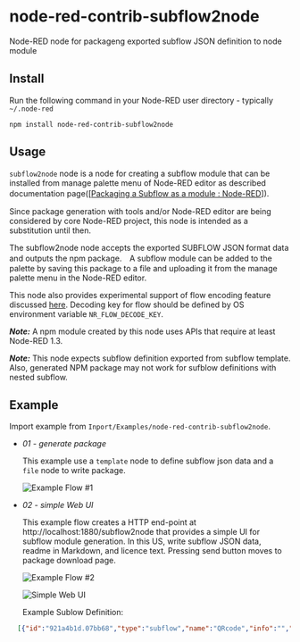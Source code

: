node-red-contrib-subflow2node
=============================

Node-RED node for packageng exported subflow JSON definition to node module

Install
-------

Run the following command in your Node-RED user directory - typically `~/.node-red`

```
npm install node-red-contrib-subflow2node
```

## Usage

`subflow2node` node is a node for creating a subflow module that can be installed from manage palette menu of Node-RED editor as described documentation page([[Packaging a Subflow as a module : Node-RED](https://nodered.org/docs/creating-nodes/subflow-modules)]).　

Since package generation with tools and/or Node-RED editor are being considered by core Node-RED project, this node is intended as a substitution until then.

The subflow2node node accepts the exported SUBFLOW JSON format data and outputs the npm package.　A subflow module can be added to the palette by saving this package to a file and uploading it from the manage palette menu in the Node-RED editor.

This node also provides experimental support of flow encoding feature discussed [here](https://github.com/node-red/designs/pull/26).  Decoding key for flow should be defined by OS environment variable `NR_FLOW_DECODE_KEY`.

***Note:*** A npm module created by this node uses APIs that require at least Node-RED 1.3.

***Note:*** This node expects subflow definition exported from subflow template.  Also, generated NPM package may not work for sufblow definitions with nested subflow.

Example
-------

Import example from `Inport/Examples/node-red-contrib-subflow2node`.

- *01 - generate package*
  
  This example use a `template` node to define subflow json data and a `file` node to write package.  

  ![Example Flow #1](FIGS/Sample1.png)
  
- *02 - simple Web UI*
  
  This example flow creates a HTTP end-point at http://localhost:1880/subflow2node that provides a simple UI for subflow module generation.   In this US, write subflow JSON data, readme in Markdown, and licence text.  Pressing send button moves to package download page.

  ![Example Flow #2](FIGS/Sample2.png)
  
  ![Simple Web UI](FIGS/WebUI.png)
  
  Example Sublow Definition:

```json
  [{"id":"921a4b1d.07bb68","type":"subflow","name":"QRcode","info":"","category":"","in":[{"x":140,"y":120,"wires":[{"id":"e563f491.e443f8"}]}],"out":[{"x":380,"y":120,"wires":[{"id":"e563f491.e443f8","port":0}]}],"env":[],"meta":{"module":"node-red-contrib-qrcode","type":"qrcode","version":"0.1.0","author":"hiroyasu.nishiyama.uq@hitachi.com","desc":"Node-RED node for converting string to QRcode","keywords":"Node-RED, subflow, QRcode","license":"Apache-2.0"},"color":"#87A980","icon":"font-awesome/fa-qrcode"},{"id":"e563f491.e443f8","type":"function","z":"921a4b1d.07bb68","name":"","func":"qrcode.toString(msg.payload, (err,str) => {\n    if (err) {\n        node.error(err);\n        return;\n    }\n    node.send({payload: str});\n});","outputs":1,"noerr":0,"initialize":"","finalize":"","libs":[{"var":"qrcode","module":"qrcode"}],"x":260,"y":120,"wires":[[]]}]
```